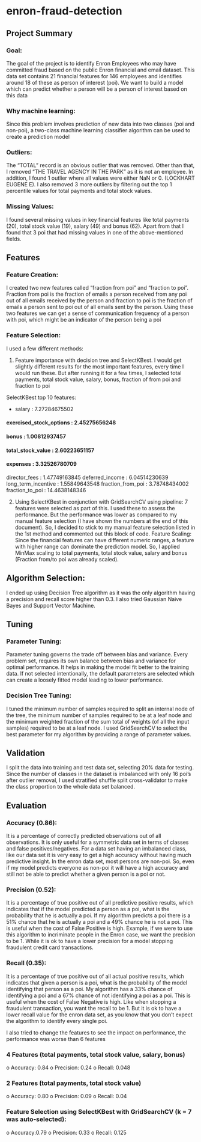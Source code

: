 # enron-fraud-detection

## Project Summary

### Goal: 
The goal of the project is to identify Enron Employees who may have committed fraud based on the public Enron financial and email dataset. This data set contains 21 financial features for 146 employees and identifies around 18 of these as person of interest (poi). We want to build a model which can predict whether a person will be a person of interest based on this data

### Why machine learning: 
Since this problem involves prediction of new data into two classes (poi and non-poi), a two-class machine learning classifier algorithm can be used to create a prediction model

### Outliers: 
The “TOTAL” record is an obvious outlier that was removed. Other than that, I removed “THE TRAVEL AGENCY IN THE PARK” as it is not an employee. In addition, I found 1 outlier where all values were either NaN or 0. (LOCKHART EUGENE E). I also removed 3 more outliers by filtering out the top 1 percentile values for total payments and total stock values.

### Missing Values: 
I found several missing values in key financial features like total payments (20), total stock value (19), salary (49) and bonus (62). Apart from that I found that 3 poi that had missing values in one of the above-mentioned fields.

## Features

### Feature Creation: 
I created two new features called “fraction from poi” and “fraction to poi”. Fraction from poi is the fraction of emails a person received from any poi out of all emails received by the person and fraction to poi is the fraction of emails a person sent to poi out of all emails sent by the person. Using these two features we can get a sense of communication frequency of a person with poi, which might be an indicator of the person being a poi

### Feature Selection: 
I used a few different methods:
1. Feature importance with decision tree and SelectKBest. I would get slightly different results for the most important features, every time I would run these. But after running it for a few times, I selected total payments, total stock value, salary, bonus, fraction of from poi and fraction to poi

SelectKBest top 10 features:
* salary : 7.27284675502
#### exercised_stock_options : 2.45275656248
#### bonus : 1.00812937457
#### total_stock_value : 2.60223651157
#### expenses : 3.32526780709
director_fees : 1.47749163845
deferred_income : 6.04514230639
long_term_incentive : 1.55849643548
fraction_from_poi : 3.78748434002
fraction_to_poi : 14.4638148346

2. Using SelectKBest in conjunction with GridSearchCV using pipeline: 7 features were selected as part of this. I used these to assess the performance. But the performance was lower as compared to my manual feature selection (I have shown the numbers at the end of this document). So, I decided to stick to my manual feature selection listed in the 1st method and commented out this block of code.
Feature Scaling: Since the financial features can have different numeric ranges, a feature with higher range can dominate the prediction model. So, I applied MinMax scaling to total payments, total stock value, salary and bonus (Fraction from/to poi was already scaled).

## Algorithm Selection: 
I ended up using Decision Tree algorithm as it was the only algorithm having a precision and recall score higher than 0.3. I also tried Gaussian Naive Bayes and Support Vector Machine.

## Tuning

### Parameter Tuning: 
Parameter tuning governs the trade off between bias and variance. Every problem set, requires its own balance between bias and variance for optimal performance. It helps in making the model fit better to the training data. If not selected intentionally, the default parameters are selected which can create a loosely fitted model leading to lower performance.

### Decision Tree Tuning: 
I tuned the minimum number of samples required to split an internal node of the tree, the minimum number of samples required to be at a leaf node and the minimum weighted fraction of the sum total of weights (of all the input samples) required to be at a leaf node. I used GridSearchCV to select the best parameter for my algorithm by providing a range of parameter values.

## Validation
I split the data into training and test data set, selecting 20% data for testing. Since the number of classes in the dataset is imbalanced with only 16 poi’s after outlier removal, I used stratified shuffle split cross-validator to make the class proportion to the whole data set balanced.

## Evaluation

### Accuracy (0.86): 
It is a percentage of correctly predicted observations out of all observations. It is only useful for a symmetric data set in terms of classes and false positives/negatives. For a data set having an imbalanced class, like our data set it is very easy to get a high accuracy without having much predictive insight. In the enron data set, most persons are non-poi. So, even if my model predicts everyone as non-poi it will have a high accuracy and still not be able to predict whether a given person is a poi or not.

### Precision (0.52): 
It is a percentage of true positive out of all predictive positive results, which indicates that if the model predicted a person as a poi, what is the probability that he is actually a poi. If my algorithm predicts a poi there is a 51% chance that he is actually a poi and a 49% chance he is not a poi. This is useful when the cost of False Positive is high. Example, if we were to use this algorithm to incriminate people in the Enron case, we want the precision to be 1. While it is ok to have a lower precision for a model stopping fraudulent credit card transactions.

### Recall (0.35): 
It is a percentage of true positive out of all actual positive results, which indicates that given a person is a poi, what is the probability of the model identifying that person as a poi. My algorithm has a 33% chance of identifying a poi and a 67% chance of not identifying a poi as a poi. This is useful when the cost of False Negative is high. Like when stopping a fraudulent transaction, you want the recall to be 1. But it is ok to have a lower recall value for the enron data set, as you know that you don’t expect the algorithm to identify every single poi.

I also tried to change the features to see the impact on performance, the performance was worse than 6 features
### 4 Features (total payments, total stock value, salary, bonus)
o Accuracy: 0.84
o Precision: 0.24
o Recall: 0.048
### 2 Features (total payments, total stock value)
o Accuracy: 0.80
o Precision: 0.09
o Recall: 0.04
### Feature Selection using SelectKBest with GridSearchCV (k = 7 was auto-selected):
o Accuracy:0.79
o Precision: 0.33
o Recall: 0.125
